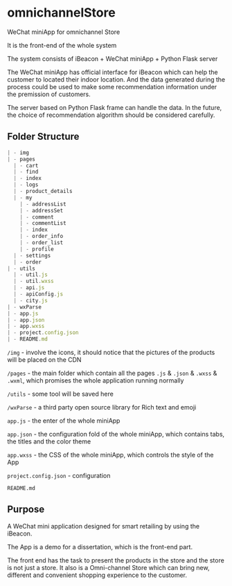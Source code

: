 # omnichannelStore
WeChat miniApp for omnichannel Store

It is the front-end of the whole system

The system consists of iBeacon + WeChat miniApp + Python Flask server

The WeChat miniApp has official interface for iBeacon which can help the customer to located their indoor location. And the data generated during the process could be used to make some recommendation information under the premission of customers.

The server based on Python Flask frame can handle the data. In the future, the choice of recommendation algorithm should be considered carefully.

## Folder Structure

```js
| - img
| - pages
  | - cart
  | - find
  | - index
  | - logs
  | - product_details
  | - my
    | - addressList
    | - addressSet
    | - comment
    | - commentList
    | - index
    | - order_info
    | - order_list
    | - profile
  | - settings
  | - order
| - utils
  | - util.js
  | - util.wxss
  | - api.js
  | - apiConfig.js
  | - city.js
| - wxParse
| - app.js
| - app.json
| - app.wxss
| - project.config.json
| - README.md
```

`/img` - involve the icons, it should notice that the pictures of the products will be placed on the CDN

`/pages` - the main folder which contain all the pages `.js` & `.json` & `.wxss` & `.wxml`, which promises the whole application running normally

`/utils` - some tool will be saved here

`/wxParse` - a third party open source library for Rich text and emoji

`app.js` - the enter of the whole miniApp

`app.json` - the configuration fold of the whole miniApp, which contains tabs, the titles and the color theme

`app.wxss` - the CSS of the whole miniApp, which controls the style of the App

`project.config.json` - configuration

`README.md`

## Purpose
A WeChat mini application designed for smart retailing by using the iBeacon. 

The App is a demo for a dissertation, which is the front-end part. 

The front end has the task to present the products in the store and the store is not just a store. It also is a Omni-channel Store which can bring new, different and convenient shopping experience to the customer.


